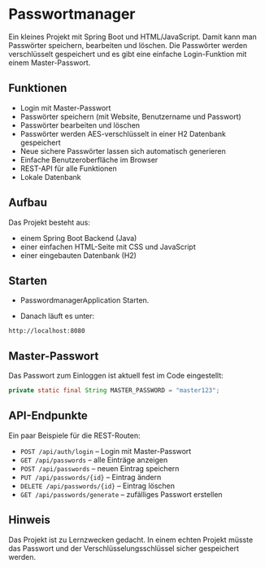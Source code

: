 
# Passwortmanager

Ein kleines Projekt mit Spring Boot und HTML/JavaScript. Damit kann man Passwörter speichern, bearbeiten und löschen. Die Passwörter werden verschlüsselt gespeichert und es gibt eine einfache Login-Funktion mit einem Master-Passwort.

## Funktionen

- Login mit Master-Passwort
- Passwörter speichern (mit Website, Benutzername und Passwort)
- Passwörter bearbeiten und löschen
- Passwörter werden AES-verschlüsselt in einer H2 Datenbank gespeichert
- Neue sichere Passwörter lassen sich automatisch generieren
- Einfache Benutzeroberfläche im Browser
- REST-API für alle Funktionen
- Lokale Datenbank

## Aufbau

Das Projekt besteht aus:

- einem Spring Boot Backend (Java)
- einer einfachen HTML-Seite mit CSS und JavaScript
- einer eingebauten Datenbank (H2)

## Starten
- PasswordmanagerApplication Starten.

- Danach läuft es unter:

```
http://localhost:8080
````

## Master-Passwort

Das Passwort zum Einloggen ist aktuell fest im Code eingestellt:

```java
private static final String MASTER_PASSWORD = "master123";
````

## API-Endpunkte

Ein paar Beispiele für die REST-Routen:

* `POST /api/auth/login` – Login mit Master-Passwort
* `GET /api/passwords` – alle Einträge anzeigen
* `POST /api/passwords` – neuen Eintrag speichern
* `PUT /api/passwords/{id}` – Eintrag ändern
* `DELETE /api/passwords/{id}` – Eintrag löschen
* `GET /api/passwords/generate` – zufälliges Passwort erstellen

## Hinweis

Das Projekt ist zu Lernzwecken gedacht. In einem echten Projekt müsste das Passwort und der Verschlüsselungsschlüssel sicher gespeichert werden.
